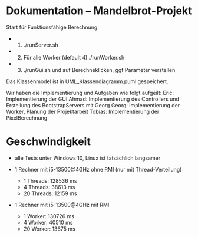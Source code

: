 # Dokumentation – Mandelbrot-Projekt

Start für Funktionsfähige Berechnung:
- 1. ./runServer.sh 
- 2. Für alle Worker (default 4) ./runWorker.sh <Adresse des Servers>
- 3. ./runGui.sh und auf Berechneklicken, ggf Parameter verstellen


Das Klassenmodel ist in UML_Klassendiagramm.puml gespeichert.

Wir haben die Implementierung und Aufgaben wie folgt aufgeilt:
Eric: Implementierung der GUI
Ahmad: Implementierung des Controllers und Erstellung des BootstrapServers mit Georg
Georg: Implementierung der Worker, Planung der Projektarbeit
Tobias: Implementierung der PixelBerechnung


# Geschwindigkeit

- alle Tests unter Windows 10, Linux ist tatsächlich langsamer
- 1 Rechner mit i5-13500@4GHz ohne RMI (nur mit Thread-Verteilung)
  - 1 Threads: 128536 ms
  - 4 Threads: 38613 ms
  - 20 Threads: 12159 ms

- 1 Rechner mit i5-13500@4GHz mit RMI
  - 1 Worker: 130726 ms
  - 4 Worker: 40510 ms
  - 20 Worker: 13675 ms